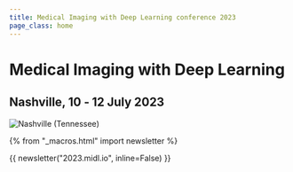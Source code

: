 ```yaml
---
title: Medical Imaging with Deep Learning conference 2023
page_class: home
---
```

# Medical Imaging with Deep Learning
## Nashville, 10 ‑ 12 July 2023

<p class="primary-photo centered">
    <img alt="Nashville (Tennessee)" src="/images/nashville.jpg">
</p>

<!-- The [call for papers](/call-for-papers.html) is now out. The deadlines for the full papers are as follow:
[% .deadlines %]
* **Full paper registration deadline** 8 December 2022, 17:00 UTC
* **Full paper submission deadline** 15 December 2022, 23:59 UTC
* **Reviews due** 24 January 2022
* **Final decisions** 8 February 2022
[% / %]
The dates for the short paper will be announced in the future. -->

{% from "_macros.html" import newsletter %}

{{ newsletter("2023.midl.io", inline=False) }}
